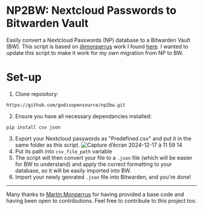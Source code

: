 # NP2BW: Nextcloud Passwords to Bitwarden Vault

Easily convert a Nextcloud Passwords (NP) database to a Bitwarden Vault (BW). 
This script is based on [@monperrus](https://www.github.com/monperrus) work I found [here](https://gist.github.com/monperrus/c671817d53f6fc4bfe8d1773f28262d7).
I wanted to update this script to make it work for my own migration from NP to BW. 

# Set-up
1. Clone repository:
```
https://github.com/godisopensource/np2bw.git
```

2. Ensure you have all necessary dependancies installed:
```
pip install csv json
```
3. Export your Nextcloud passwords as "Predefined csv" and put it in the same folder as this script.
   ![Capture d’écran 2024-12-17 à 11 59 14](https://github.com/user-attachments/assets/ede0011b-5a17-448e-9c60-20280d0fad7f)
5. Put its path into `csv_file_path` variable
6. The script will then convert your file to a `.json` file (which will be easier for BW to understand) and apply the correct formatting to your database, so it will be easily imported into BW.
7. Import your newly genrated `.json` file into Bitwarden, and you're done!

---
Many thanks to [Martin Monperrus](https://www.github.com/monperrus) for having provided a base code and having been open to contributions. Feel free to contribute to this project too.
